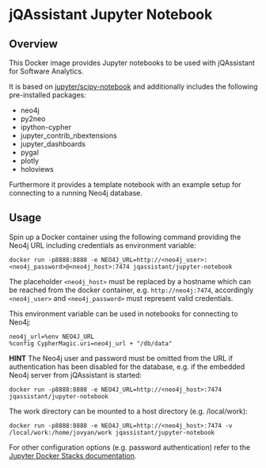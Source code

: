# jQAssistant Jupyter Notebook

## Overview
This Docker image provides Jupyter notebooks to be used with jQAssistant for Software Analytics.

It is based on [jupyter/scipy-notebook](https://jupyter-docker-stacks.readthedocs.io/en/latest/using/selecting.html#jupyter-scipy-notebook)
and additionally includes the following pre-installed packages:

* neo4j 
* py2neo
* ipython-cypher 
* jupyter_contrib_nbextensions 
* jupyter_dashboards 
* pygal
* plotly
* holoviews

Furthermore it provides a template notebook with an example setup for connecting to a running Neo4j database.

## Usage

Spin up a Docker container using the following command providing the Neo4j URL including credentials as environment variable:

```
docker run -p8888:8888 -e NEO4J_URL=http://<neo4j_user>:<neo4j_password>@<neo4j_host>:7474 jqassistant/jupyter-notebook
```

The placeholder `<neo4j_host>` must be replaced by a hostname which can be reached from the docker container,
e.g. `http://neo4j:7474`, accordingly `<neo4j_user>` and `<neo4j_password>` must represent valid credentials. 

This environment variable can be used in notebooks for connecting to Neo4j:

```
neo4j_url=%env NEO4J_URL
%config CypherMagic.uri=neo4j_url + "/db/data"
```

**HINT** The Neo4j user and password must be omitted from the URL if authentication has been disabled for the database,
e.g. if the embedded Neo4j server from jQAssistant is started:

```
docker run -p8888:8888 -e NEO4J_URL=http://<neo4j_host>:7474 jqassistant/jupyter-notebook
```

The work directory can be mounted to a host directory (e.g. /local/work):

```
docker run -p8888:8888 -e NEO4J_URL=http://<neo4j_host>:7474 -v /local/work:/home/jovyan/work jqassistant/jupyter-notebook
```

For other configuration options (e.g. password authentication) refer to the [Jupyter Docker Stacks documentation](https://jupyter-docker-stacks.readthedocs.io/en/latest/using/common.html).

